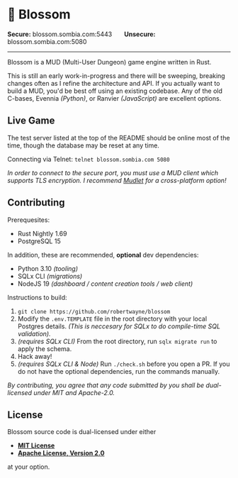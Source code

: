 # 🌸 Blossom

<!-- markdownlint-disable -->
<div>
  <strong>Secure:</strong> blossom.sombia.com:5443
    &nbsp;&nbsp;&nbsp;&nbsp;&nbsp;
  <strong>Unsecure:</strong> blossom.sombia.com:5080
</div>
<!-- markdownlint-enable -->

-----

Blossom is a MUD (Multi-User Dungeon) game engine written in Rust.

This is still an early work-in-progress and there will be sweeping, breaking
changes often as I refine the architecture and API. If you actually want to
build a MUD, you'd be best off using an existing codebase. Any of the old
C-bases, Evennia *(Python)*, or Ranvier *(JavaScript)* are excellent options.

## Live Game

The test server listed at the top of the README should be online most of the
time, though the database may be reset at any time.

Connecting via Telnet: `telnet blossom.sombia.com 5080`

*In order to connect to the secure port, you must use a MUD client which
supports TLS encryption. I recommend [Mudlet](https://www.mudlet.org/) for a
cross-platform option!*

## Contributing

Prerequesites:

- Rust Nightly 1.69
- PostgreSQL 15

In addition, these are recommended, **optional** dev dependencies:

- Python 3.10 *(tooling)*
- SQLx CLI *(migrations)*
- NodeJS 19 *(dashboard / content creation tools / web client)*

Instructions to build:

1. `git clone https://github.com/robertwayne/blossom`
2. Modify the `.env.TEMPLATE` file in the root directory with your local
   Postgres details. *(This is neccesary for SQLx to do compile-time SQL
   validation).*
3. *(requires SQLx CLI)* From the root directory, run `sqlx migrate run` to
   apply the schema.
4. Hack away!
5. *(requires SQLx CLI & Node)* Run `./check.sh` before you open a PR. If you do
   not have the optional dependencies, run the commands manually.

*By contributing, you agree that any code submitted by you shall be
dual-licensed under MIT and Apache-2.0.*

## License

Blossom source code is dual-licensed under either

- **[MIT License](/docs/LICENSE-MIT)**
- **[Apache License, Version 2.0](/docs/LICENSE-APACHE)**

at your option.
